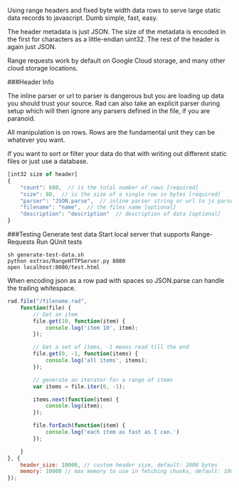 Using range headers and fixed byte width data rows to serve large static data records to javascript. Dumb simple, fast, easy.

The header metadata is just JSON. The size of the metadata is encoded in the first for characters as a little-endian uint32. The rest of the header is again just JSON.

Range requests work by default on Google Cloud storage, and many other cloud storage locations.

###Header Info

The inline parser or url to parser is dangerous but you are loading up data you should trust your source. Rad can also take an explicit parser during setup which will then ignore any parsers defined in the file, if you are paranoid.

All manipulation is on rows. Rows are the fundamental unit they can be whatever you want.

If you want to sort or filter your data do that with writing out different static files or just use a database.

```javascript
[int32 size of header]
{
	"count": 600,  // is the total number of rows [required]
	"size": 80,  // is the size of a single row in bytes [required]
	"parser": "JSON.parse",  // inline parser string or url to js parser code [optional]
	"filename": "name",  // the files name [optional]
	"description": "description"  // description of data [optional]
}
```

###Testing
Generate test data
Start local server that supports Range-Requests
Run QUnit tests

```
sh generate-test-data.sh
python extras/RangeHTTPServer.py 8080
open localhost:8080/test.html
```

When encoding json as a row pad with spaces so JSON.parse can handle the trailing whitespace.

```javascript
rad.file("/filename.rad", 
	function(file) {
		// Get an item
		file.get(10, function(item) {
			console.log('item 10', item);
		});

		// Get a set of items, -1 means read till the end
		file.get(0, -1, function(items) {
			console.log('all items', items);
		});

		// generate an iterator for a range of items
		var items = file.iter(0, -1);

		items.next(function(item) {
			console.log(item);
		});

		file.forEach(function(item) {
			console.log('each item as fast as I can.')
		});

	}
}, {
	header_size: 10000, // custom header size, default: 2000 bytes
	memory: 10000 // max memory to use in fetching chunks, default: 10000 bytes
});

```
